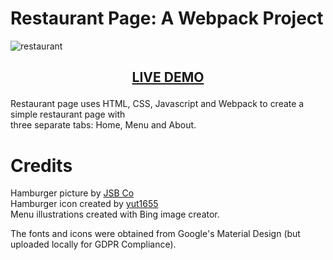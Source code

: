 # Restaurant Page: A Webpack Project

![restaurant](https://github.com/user-attachments/assets/76d14074-174b-4b48-baec-2de8fccf77db)

## <p align="center">[LIVE DEMO](https://detrett.github.io/restaurant-page/)

Restaurant page uses HTML, CSS, Javascript and Webpack to create a simple restaurant page with  
three separate tabs: Home, Menu and About.

# Credits
Hamburger picture by [JSB Co](https://unsplash.com/@jsbco)  
Hamburger icon created by [yut1655](https://www.flaticon.com/authors/yut1655)  
Menu illustrations created with Bing image creator.
 
The fonts and icons were obtained from Google's Material Design (but uploaded locally for GDPR Compliance).  
